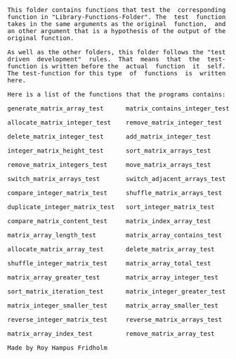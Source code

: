 
<pre>
This folder contains functions that test the  corresponding
function in "Library-Functions-Folder". The  test  function
takes in the same arguments as the original  function,  and
an other argument that is a hypothesis of the output of the
original function.

As well as the other folders, this folder follows the "test
driven  development"  rules.  That  means  that  the  test-
function is written before the  actual  function  it  self.
The test-function for this type  of  functions  is  written
here.

Here is a list of the functions that the programs contains:

generate_matrix_array_test      matrix_contains_integer_test

allocate_matrix_integer_test    remove_matrix_integer_test

delete_matrix_integer_test      add_matrix_integer_test

integer_matrix_height_test      sort_matrix_arrays_test

remove_matrix_integers_test     move_matrix_arrays_test

switch_matrix_arrays_test       switch_adjacent_arrays_test

compare_integer_matrix_test     shuffle_matrix_arrays_test

duplicate_integer_matrix_test   sort_integer_matrix_test

compare_matrix_content_test     matrix_index_array_test

matrix_array_length_test        matrix_array_contains_test

allocate_matrix_array_test      delete_matrix_array_test

shuffle_integer_matrix_test     matrix_array_total_test

matrix_array_greater_test       matrix_array_integer_test

sort_matrix_iteration_test      matrix_integer_greater_test

matrix_integer_smaller_test     matrix_array_smaller_test

reverse_integer_matrix_test     reverse_matrix_arrays_test

matrix_array_index_test         remove_matrix_array_test

Made by Roy Hampus Fridholm
</pre>
